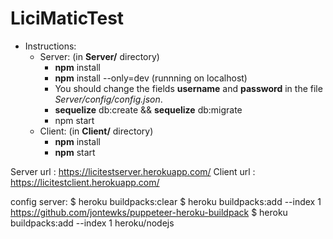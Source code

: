 # LiciMaticTest

- Instructions:
  - Server: (in __Server/__ directory)
    - __npm__ install
    - __npm__ install --only=dev (runnning on localhost)
    - You should change the fields __username__ and __password__ in the file *Server/config/config.json*.
    - __sequelize__ db:create && __sequelize__ db:migrate 
    - npm start
  - Client: (in __Client/__ directory)
    - __npm__ install
    - __npm__ start


Server url : https://licitestserver.herokuapp.com/
Client url : https://licitestclient.herokuapp.com/

config server:
$ heroku buildpacks:clear
$ heroku buildpacks:add --index 1 https://github.com/jontewks/puppeteer-heroku-buildpack
$ heroku buildpacks:add --index 1 heroku/nodejs